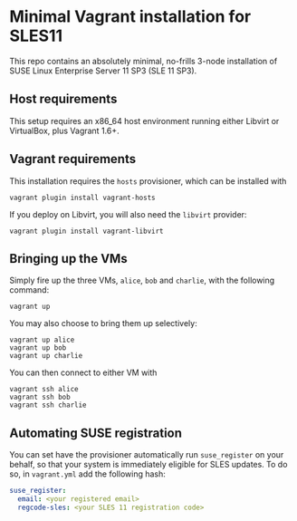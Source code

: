 # Minimal Vagrant installation for SLES11

This repo contains an absolutely minimal, no-frills 3-node
installation of SUSE Linux Enterprise Server 11 SP3 (SLE 11 SP3).

## Host requirements

This setup requires an x86_64 host environment running either Libvirt
or VirtualBox, plus Vagrant 1.6+.

## Vagrant requirements

This installation requires the `hosts` provisioner, which can be
installed with

    vagrant plugin install vagrant-hosts

If you deploy on Libvirt, you will also need the `libvirt` provider:

    vagrant plugin install vagrant-libvirt

## Bringing up the VMs

Simply fire up the three VMs, `alice`, `bob` and `charlie`, with the
following command:

    vagrant up

You may also choose to bring them up selectively:

    vagrant up alice
    vagrant up bob
    vagrant up charlie

You can then connect to either VM with

    vagrant ssh alice
    vagrant ssh bob
    vagrant ssh charlie

## Automating SUSE registration

You can set have the provisioner automatically run `suse_register` on
your behalf, so that your system is immediately eligible for SLES
updates. To do so, in `vagrant.yml` add the following hash:

```yaml
suse_register:
  email: <your registered email>
  regcode-sles: <your SLES 11 registration code>
```

